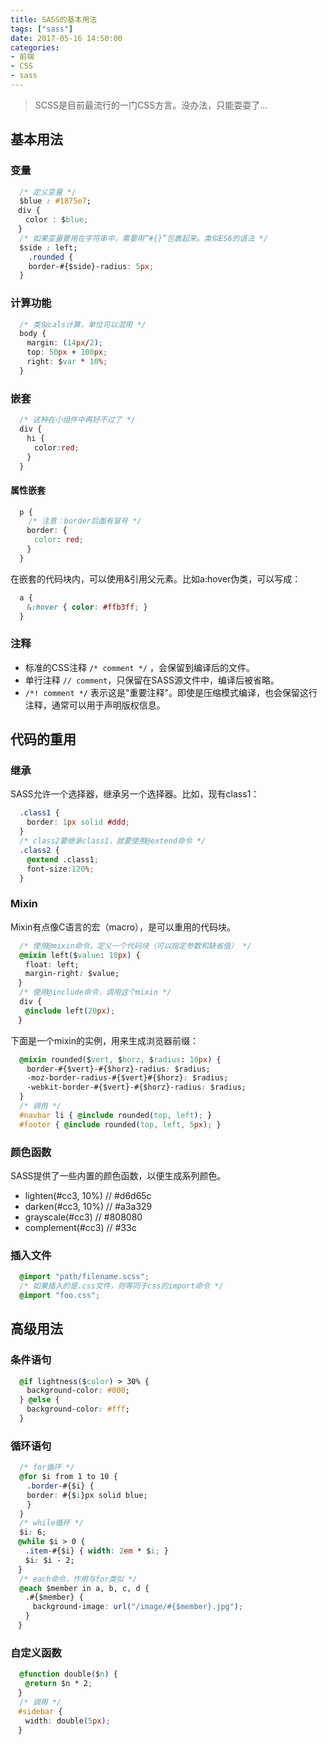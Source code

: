```yaml
---
title: SASS的基本用法
tags: ["sass"]
date: 2017-05-16 14:50:00
categories:
- 前端
- CSS
- sass
---
```

> SCSS是目前最流行的一门CSS方言。没办法，只能耍耍了...

<!-- more -->
## 基本用法
### 变量
```CSS
  /* 定义变量 */
  $blue : #1875e7;
　div {
　　color : $blue;
　}
  /* 如果变量要用在字符串中，需要用“#{}”包裹起来。类似ES6的语法 */
  $side : left;
    .rounded {
    border-#{$side}-radius: 5px;
  }
```
### 计算功能
```CSS
  /* 类似cals计算，单位可以混用 */
  body {
  　margin: (14px/2);
  　top: 50px + 100px;
  　right: $var * 10%;
  }
```
### 嵌套
```CSS
  /* 这种在小组件中再好不过了 */
  div {
  　hi {
  　　color:red;
  　}
  }
```
#### 属性嵌套
```CSS
  p {
    /* 注意：border后面有冒号 */
  　border: {
  　　color: red;
  　}
  }
```
在嵌套的代码块内，可以使用&引用父元素。比如a:hover伪类，可以写成：
```CSS
  a {
  　&:hover { color: #ffb3ff; }
  }
```
### 注释
- 标准的CSS注释 `/* comment */` ，会保留到编译后的文件。
- 单行注释 `// comment`，只保留在SASS源文件中，编译后被省略。
- `/*! comment */` 表示这是"重要注释"。即使是压缩模式编译，也会保留这行注释，通常可以用于声明版权信息。

## 代码的重用
### 继承
SASS允许一个选择器，继承另一个选择器。比如，现有class1：
```CSS
  .class1 {
  　border: 1px solid #ddd;
  }
  /* class2要继承class1，就要使用@extend命令 */
  .class2 {
  　@extend .class1;
  　font-size:120%;
  }
```
### Mixin
Mixin有点像C语言的宏（macro），是可以重用的代码块。
```CSS
  /* 使用@mixin命令，定义一个代码块（可以指定参数和缺省值） */
  @mixin left($value: 10px) {
　　float: left;
　　margin-right: $value;
　}
  /* 使用@include命令，调用这个mixin */
  div {
　　@include left(20px);
　}
```
下面是一个mixin的实例，用来生成浏览器前缀：
```CSS
  @mixin rounded($vert, $horz, $radius: 10px) {
  　border-#{$vert}-#{$horz}-radius: $radius;
  　-moz-border-radius-#{$vert}#{$horz}: $radius;
  　-webkit-border-#{$vert}-#{$horz}-radius: $radius;
  }
  /* 调用 */
  #navbar li { @include rounded(top, left); }
  #footer { @include rounded(top, left, 5px); }
```
### 颜色函数
SASS提供了一些内置的颜色函数，以便生成系列颜色。
- lighten(#cc3, 10%) // #d6d65c
- darken(#cc3, 10%) // #a3a329
- grayscale(#cc3) // #808080
- complement(#cc3) // #33c

### 插入文件
```CSS
  @import "path/filename.scss";
  /* 如果插入的是.css文件，则等同于css的import命令 */
  @import "foo.css";
```
## 高级用法
### 条件语句
```CSS
  @if lightness($color) > 30% {
  　background-color: #000;
  } @else {
  　background-color: #fff;
  }
```
### 循环语句
```CSS
  /* for循环 */
  @for $i from 1 to 10 {
  　.border-#{$i} {
  　border: #{$i}px solid blue;
  　}
  }
  /* while循环 */
  $i: 6;
　@while $i > 0 {
　　.item-#{$i} { width: 2em * $i; }
　　$i: $i - 2;
　}
  /* each命令，作用与for类似 */
  @each $member in a, b, c, d {
　　.#{$member} {
　　　background-image: url("/image/#{$member}.jpg");
　　}
　}
```
### 自定义函数
```CSS
  @function double($n) {
　　@return $n * 2;
　}
  /* 调用 */
　#sidebar {
　　width: double(5px);
　}
```
